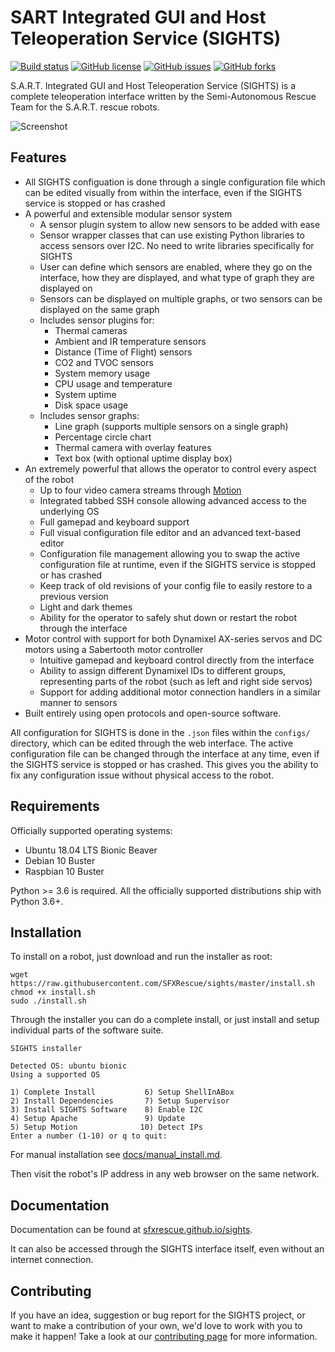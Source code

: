 
# SART Integrated GUI and Host Teleoperation Service (SIGHTS)

[![Build status](https://img.shields.io/badge/build-passing-brightgreen)](https://www.sfxrescue.com)
[![GitHub license](https://img.shields.io/github/license/SFXRescue/sights)](https://github.com/SFXRescue/sights/blob/master/LICENSE)
[![GitHub issues](https://img.shields.io/github/issues/SFXRescue/sights)](https://github.com/SFXRescue/sights/issues)
[![GitHub forks](https://img.shields.io/github/forks/SFXRescue/sights)](https://github.com/SFXRescue/sights/network)

S.A.R.T. Integrated GUI and Host Teleoperation Service (SIGHTS) is a complete teleoperation interface written by the Semi-Autonomous Rescue Team for the S.A.R.T. rescue robots.

![Screenshot](https://github.com/SFXRescue/sights/blob/master/interface/images/demo_screenshot_dark.png?raw=true "Screenshot of the interface")

## Features

- All SIGHTS configuation is done through a single configuration file which can be edited visually from within the interface, even if the SIGHTS service is stopped or has crashed
- A powerful and extensible modular sensor system
  - A sensor plugin system to allow new sensors to be added with ease
  - Sensor wrapper classes that can use existing Python libraries to access sensors over I2C. No need to write libraries specifically for SIGHTS
  - User can define which sensors are enabled, where they go on the interface, how they are displayed, and what type of graph they are displayed on
  - Sensors can be displayed on multiple graphs, or two sensors can be displayed on the same graph
  - Includes sensor plugins for:
    - Thermal cameras
    - Ambient and IR temperature sensors
    - Distance (Time of Flight) sensors
    - CO2 and TVOC sensors
    - System memory usage
    - CPU usage and temperature
    - System uptime
    - Disk space usage
  - Includes sensor graphs:
    - Line graph (supports multiple sensors on a single graph)
    - Percentage circle chart
    - Thermal camera with overlay features
    - Text box (with optional uptime display box)
- An extremely powerful that allows the operator to control every aspect of the robot
  - Up to four video camera streams through [Motion](https://github.com/Motion-Project/motion)
  - Integrated tabbed SSH console allowing advanced access to the underlying OS
  - Full gamepad and keyboard support
  - Full visual configuration file editor and an advanced text-based editor
  - Configuration file management allowing you to swap the active configuration file at runtime, even if the SIGHTS service is stopped or has crashed
  - Keep track of old revisions of your config file to easily restore to a previous version
  - Light and dark themes
  - Ability for the operator to safely shut down or restart the robot through the interface
- Motor control with support for both Dynamixel AX-series servos and DC motors using a Sabertooth motor controller
  - Intuitive gamepad and keyboard control directly from the interface
  - Ability to assign different Dynamixel IDs to different groups, representing parts of the robot (such as left and right side servos)
  - Support for adding additional motor connection handlers in a similar manner to sensors
- Built entirely using open protocols and open-source software.

All configuration for SIGHTS is done in the `.json` files within the `configs/` directory, which can be edited through the web interface. The active configuration file can be changed through the interface at any time, even if the SIGHTS service is stopped or has crashed. This gives you the ability to fix any configuration issue without physical access to the robot.

## Requirements

Officially supported operating systems:

- Ubuntu 18.04 LTS Bionic Beaver
- Debian 10 Buster
- Raspbian 10 Buster

Python >= 3.6 is required. All the officially supported distributions ship with Python 3.6+.

## Installation

To install on a robot, just download and run the installer as root:

```shell
wget https://raw.githubusercontent.com/SFXRescue/sights/master/install.sh
chmod +x install.sh
sudo ./install.sh
```

Through the installer you can do a complete install, or just install and setup individual parts of the software suite.

```shell
SIGHTS installer

Detected OS: ubuntu bionic
Using a supported OS

1) Complete Install           6) Setup ShellInABox
2) Install Dependencies       7) Setup Supervisor
3) Install SIGHTS Software    8) Enable I2C
4) Setup Apache               9) Update
5) Setup Motion              10) Detect IPs
Enter a number (1-10) or q to quit:
```

For manual installation see [docs/manual_install.md](https://sfxrescue.github.io/sights/#/manual_install).

Then visit the robot's IP address in any web browser on the same network.

## Documentation

Documentation can be found at [sfxrescue.github.io/sights](http://sfxrescue.github.io/sights).

It can also be accessed through the SIGHTS interface itself, even without an internet connection.

## Contributing

If you have an idea, suggestion or bug report for the SIGHTS project, or want to make a contribution of your own, we'd love to work with you to make it happen! Take a look at our [contributing page](https://github.com/SFXRescue/.github/blob/master/CONTRIBUTING.md) for more information.
